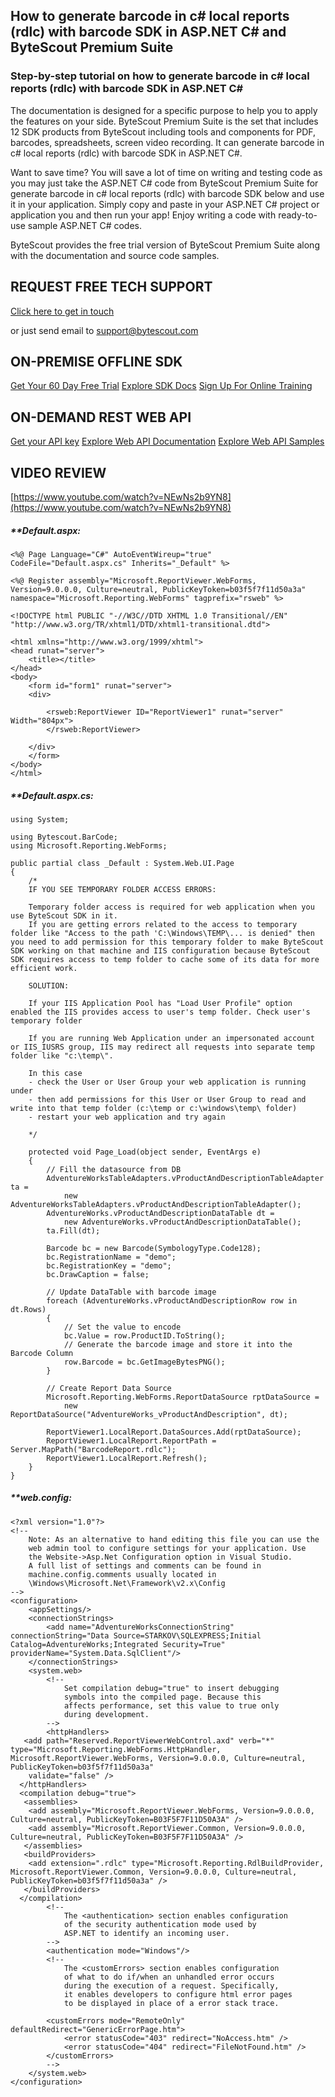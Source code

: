 ## How to generate barcode in c# local reports (rdlc) with barcode SDK in ASP.NET C# and ByteScout Premium Suite

### Step-by-step tutorial on how to generate barcode in c# local reports (rdlc) with barcode SDK in ASP.NET C#

The documentation is designed for a specific purpose to help you to apply the features on your side. ByteScout Premium Suite is the set that includes 12 SDK products from ByteScout including tools and components for PDF, barcodes, spreadsheets, screen video recording. It can generate barcode in c# local reports (rdlc) with barcode SDK in ASP.NET C#.

Want to save time? You will save a lot of time on writing and testing code as you may just take the ASP.NET C# code from ByteScout Premium Suite for generate barcode in c# local reports (rdlc) with barcode SDK below and use it in your application.  Simply copy and paste in your ASP.NET C# project or application you and then run your app! Enjoy writing a code with ready-to-use sample ASP.NET C# codes.

ByteScout provides the free trial version of ByteScout Premium Suite along with the documentation and source code samples.

## REQUEST FREE TECH SUPPORT

[Click here to get in touch](https://bytescout.zendesk.com/hc/en-us/requests/new?subject=ByteScout%20Premium%20Suite%20Question)

or just send email to [support@bytescout.com](mailto:support@bytescout.com?subject=ByteScout%20Premium%20Suite%20Question) 

## ON-PREMISE OFFLINE SDK 

[Get Your 60 Day Free Trial](https://bytescout.com/download/web-installer?utm_source=github-readme)
[Explore SDK Docs](https://bytescout.com/documentation/index.html?utm_source=github-readme)
[Sign Up For Online Training](https://academy.bytescout.com/)


## ON-DEMAND REST WEB API

[Get your API key](https://pdf.co/documentation/api?utm_source=github-readme)
[Explore Web API Documentation](https://pdf.co/documentation/api?utm_source=github-readme)
[Explore Web API Samples](https://github.com/bytescout/ByteScout-SDK-SourceCode/tree/master/PDF.co%20Web%20API)

## VIDEO REVIEW

[https://www.youtube.com/watch?v=NEwNs2b9YN8](https://www.youtube.com/watch?v=NEwNs2b9YN8)




<!-- code block begin -->

##### ****Default.aspx:**
    
```
<%@ Page Language="C#" AutoEventWireup="true"  CodeFile="Default.aspx.cs" Inherits="_Default" %>

<%@ Register assembly="Microsoft.ReportViewer.WebForms, Version=9.0.0.0, Culture=neutral, PublicKeyToken=b03f5f7f11d50a3a" namespace="Microsoft.Reporting.WebForms" tagprefix="rsweb" %>

<!DOCTYPE html PUBLIC "-//W3C//DTD XHTML 1.0 Transitional//EN" "http://www.w3.org/TR/xhtml1/DTD/xhtml1-transitional.dtd">

<html xmlns="http://www.w3.org/1999/xhtml">
<head runat="server">
    <title></title>
</head>
<body>
    <form id="form1" runat="server">
    <div>
    
    	<rsweb:ReportViewer ID="ReportViewer1" runat="server" Width="804px">
		</rsweb:ReportViewer>
    
    </div>
    </form>
</body>
</html>

```

<!-- code block end -->    

<!-- code block begin -->

##### ****Default.aspx.cs:**
    
```
using System;

using Bytescout.BarCode;
using Microsoft.Reporting.WebForms;

public partial class _Default : System.Web.UI.Page 
{
    /*
    IF YOU SEE TEMPORARY FOLDER ACCESS ERRORS: 

    Temporary folder access is required for web application when you use ByteScout SDK in it.
    If you are getting errors related to the access to temporary folder like "Access to the path 'C:\Windows\TEMP\... is denied" then you need to add permission for this temporary folder to make ByteScout SDK working on that machine and IIS configuration because ByteScout SDK requires access to temp folder to cache some of its data for more efficient work.

    SOLUTION:

    If your IIS Application Pool has "Load User Profile" option enabled the IIS provides access to user's temp folder. Check user's temporary folder

    If you are running Web Application under an impersonated account or IIS_IUSRS group, IIS may redirect all requests into separate temp folder like "c:\temp\".

    In this case
    - check the User or User Group your web application is running under
    - then add permissions for this User or User Group to read and write into that temp folder (c:\temp or c:\windows\temp\ folder)
    - restart your web application and try again

    */

    protected void Page_Load(object sender, EventArgs e)
    {
		// Fill the datasource from DB
		AdventureWorksTableAdapters.vProductAndDescriptionTableAdapter ta = 
			new AdventureWorksTableAdapters.vProductAndDescriptionTableAdapter();
		AdventureWorks.vProductAndDescriptionDataTable dt = 
			new AdventureWorks.vProductAndDescriptionDataTable();
		ta.Fill(dt);

		Barcode bc = new Barcode(SymbologyType.Code128);
		bc.RegistrationName = "demo";
		bc.RegistrationKey = "demo";
    	bc.DrawCaption = false;

		// Update DataTable with barcode image
		foreach (AdventureWorks.vProductAndDescriptionRow row in dt.Rows)
		{
			// Set the value to encode
			bc.Value = row.ProductID.ToString();
			// Generate the barcode image and store it into the Barcode Column
			row.Barcode = bc.GetImageBytesPNG();
		}

		// Create Report Data Source
		Microsoft.Reporting.WebForms.ReportDataSource rptDataSource = 
			new ReportDataSource("AdventureWorks_vProductAndDescription", dt);

		ReportViewer1.LocalReport.DataSources.Add(rptDataSource);
		ReportViewer1.LocalReport.ReportPath = Server.MapPath("BarcodeReport.rdlc");
		ReportViewer1.LocalReport.Refresh();
    }
}

```

<!-- code block end -->    

<!-- code block begin -->

##### ****web.config:**
    
```
<?xml version="1.0"?>
<!-- 
    Note: As an alternative to hand editing this file you can use the 
    web admin tool to configure settings for your application. Use
    the Website->Asp.Net Configuration option in Visual Studio.
    A full list of settings and comments can be found in 
    machine.config.comments usually located in 
    \Windows\Microsoft.Net\Framework\v2.x\Config 
-->
<configuration>
	<appSettings/>
	<connectionStrings>
		<add name="AdventureWorksConnectionString" connectionString="Data Source=STARKOV\SQLEXPRESS;Initial Catalog=AdventureWorks;Integrated Security=True" providerName="System.Data.SqlClient"/>
	</connectionStrings>
	<system.web>
		<!-- 
            Set compilation debug="true" to insert debugging 
            symbols into the compiled page. Because this 
            affects performance, set this value to true only 
            during development.
        -->
		<httpHandlers>
   <add path="Reserved.ReportViewerWebControl.axd" verb="*" type="Microsoft.Reporting.WebForms.HttpHandler, Microsoft.ReportViewer.WebForms, Version=9.0.0.0, Culture=neutral, PublicKeyToken=b03f5f7f11d50a3a"
    validate="false" />
  </httpHandlers>
  <compilation debug="true">
   <assemblies>
    <add assembly="Microsoft.ReportViewer.WebForms, Version=9.0.0.0, Culture=neutral, PublicKeyToken=B03F5F7F11D50A3A" />
    <add assembly="Microsoft.ReportViewer.Common, Version=9.0.0.0, Culture=neutral, PublicKeyToken=B03F5F7F11D50A3A" />
   </assemblies>
   <buildProviders>
    <add extension=".rdlc" type="Microsoft.Reporting.RdlBuildProvider, Microsoft.ReportViewer.Common, Version=9.0.0.0, Culture=neutral, PublicKeyToken=b03f5f7f11d50a3a" />
   </buildProviders>
  </compilation>
		<!--
            The <authentication> section enables configuration 
            of the security authentication mode used by 
            ASP.NET to identify an incoming user. 
        -->
		<authentication mode="Windows"/>
		<!--
            The <customErrors> section enables configuration 
            of what to do if/when an unhandled error occurs 
            during the execution of a request. Specifically, 
            it enables developers to configure html error pages 
            to be displayed in place of a error stack trace.

        <customErrors mode="RemoteOnly" defaultRedirect="GenericErrorPage.htm">
            <error statusCode="403" redirect="NoAccess.htm" />
            <error statusCode="404" redirect="FileNotFound.htm" />
        </customErrors>
        -->
	</system.web>
</configuration>

```

<!-- code block end -->